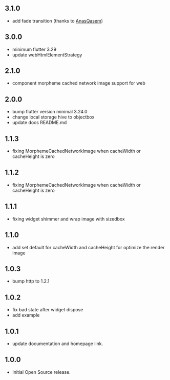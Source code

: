 ## 3.1.0

- add fade transition (thanks to [AnasQasem](https://github.com/AnasQasem))

## 3.0.0

- minimum flutter 3.29
- update webHtmlElementStrategy

## 2.1.0

- component morpheme cached network image support for web

## 2.0.0

- bump flutter version minimal 3.24.0
- change local storage hive to objectbox
- update docs README.md

## 1.1.3

- fixing MorphemeCachedNetworkImage when cacheWidth or cacheHeight is zero

## 1.1.2

- fixing MorphemeCachedNetworkImage when cacheWidth or cacheHeight is zero

## 1.1.1

- fixing widget shimmer and wrap image with sizedbox

## 1.1.0

- add set default for cacheWidth and cacheHeight for optimize the render image

## 1.0.3

- bump http to 1.2.1

## 1.0.2

- fix bad state after widget dispose
- add example

## 1.0.1

- update documentation and homepage link.

## 1.0.0

- Initial Open Source release.
